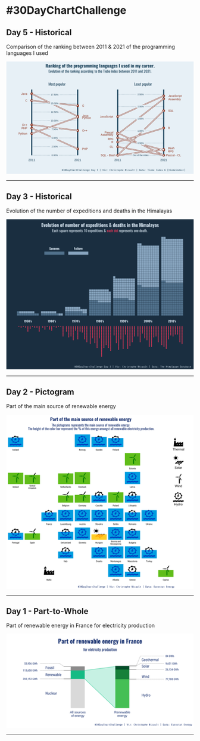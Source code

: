 # #30DayChartChallenge

## Day 5 - Historical

Comparison of the ranking between 2011 & 2021 of the programming languages I used

![Comparison of the ranking of programming languages](/day05/day05_slope.png)

----

## Day 3 - Historical

Evolution of the number of expeditions and deaths in the Himalayas

![Number of expeditions and deaths in the Himalayas](/day03/day03_historical.png)

----

## Day 2 - Pictogram

Part of the main source of renewable energy

![main source of renewable energy](/day02/day02_pictogram.png)

----

## Day 1 - Part-to-Whole

Part of renewable energy in France for electricity production

![Renewable energy in France](/day01/day01_part_to_whole.png)

----